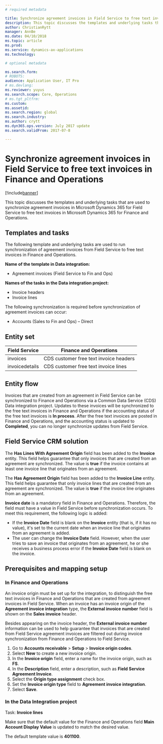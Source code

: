 ```yaml
---
# required metadata

title: Synchronize agreement invoices in Field Service to free text invoices in Finance and Operations
description: This topic discusses the templates and underlying tasks that are used to synchronize agreement invoices in Microsoft Dynamics 365 for Field Service to free text invoices in Microsoft Dynamics 365 for Finance and Operations.
author: ChristianRytt
manager: AnnBe
ms.date: 04/10/2018
ms.topic: article
ms.prod: 
ms.service: dynamics-ax-applications
ms.technology: 

# optional metadata

ms.search.form: 
# ROBOTS: 
audience: Application User, IT Pro
# ms.devlang: 
ms.reviewer: yuyus
ms.search.scope: Core, Operations
# ms.tgt_pltfrm: 
ms.custom: 
ms.assetid: 
ms.search.region: global
ms.search.industry: 
ms.author: crytt
ms.dyn365.ops.version: July 2017 update 
ms.search.validFrom: 2017-07-8

---
```


# Synchronize agreement invoices in Field Service to free text invoices in Finance and Operations

[!include[banner](../includes/banner.md)]

This topic discusses the templates and underlying tasks that are used to synchronize agreement invoices in Microsoft Dynamics 365 for Field Service to free text invoices in Microsoft Dynamics 365 for Finance and Operations.

## Templates and tasks

The following template and underlying tasks are used to run synchronization of agreement invoices from Field Service to free text invoices in Finance and Operations.

**Name of the template in Data integration:**

- Agreement invoices (Field Service to Fin and Ops)

**Names of the tasks in the Data integration project:**

- Invoice headers
- Invoice lines

The following synchronization is required before synchronization of agreement invoices can occur:

- Accounts (Sales to Fin and Ops) – Direct

## Entity set

| Field Service  | Finance and Operations                 |
|----------------|----------------------------------------|
| invoices       | CDS customer free text invoice headers |
| invoicedetails | CDS customer free text invoice lines   |

## Entity flow

Invoices that are created from an agreement in Field Service can be synchronized to Finance and Operations via a Common Data Service (CDS) Data integration project. Updates to these invoices will be synchronized to the free text invoices in Finance and Operations if the accounting status of the free text invoices is **In process**. After the free text invoices are posted in Finance and Operations, and the accounting status is updated to **Completed**, you can no longer synchronize updates from Field Service.

## Field Service CRM solution

The **Has Lines With Agreement Origin** field has been added to the **Invoice** entity. This field helps guarantee that only invoices that are created from an agreement are synchronized. The value is **true** if the invoice contains at least one invoice line that originates from an agreement.

The **Has Agreement Origin** field has been added to the **Invoice Line** entity. This field helps guarantee that only invoice lines that are created from an agreement are synchronized. The value is **true** if the invoice line originates from an agreement.

**Invoice date** is a mandatory field in Finance and Operations. Therefore, the field must have a value in Field Service before synchronization occurs. To meet this requirement, the following logic is added:

- If the **Invoice Date** field is blank on the **Invoice** entity (that is, if it has no value), it's set to the current date when an invoice line that originates from an agreement is added.
- The user can change the **Invoice Date** field. However, when the user tries to save an invoice that originates from an agreement, he or she receives a business process error if the **Invoice Date** field is blank on the invoice.

## Prerequisites and mapping setup

### In Finance and Operations

An invoice origin must be set up for the integration, to distinguish the free text invoices in Finance and Operations that are created from agreement invoices in Field Service. When an invoice has an invoice origin of the **Agreement invoice integration** type, the **External invoice number** field is shown on the **Sales invoice** header.

Besides appearing on the invoice header, the **External invoice number** information can be used to help guarantee that invoices that are created from Field Service agreement invoices are filtered out during invoice synchronization from Finance and Operations to Field Service.

1. Go to **Accounts receivable** \> **Setup** \> **Invoice origin codes**.
2. Select **New** to create a new invoice origin.
3. In the **Invoice origin** field, enter a name for the invoice origin, such as **FS**.
4. In the **Description** field, enter a description, such as **Field Service Agreement Invoice**.
5. Select the **Origin type assignment** check box.
6. Set the **Invoice origin type** field to **Agreement invoice integration**.
7. Select **Save**.

### In the Data Integration project

Task: **Invoice lines**  

Make sure that the default value for the Finance and Operations field **Main Account Display Value** is updated to match the desired value.

The default template value is **401100**.
